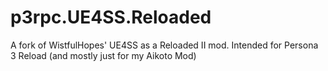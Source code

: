 # p3rpc.UE4SS.Reloaded
A fork of WistfulHopes' UE4SS as a Reloaded II mod. Intended for Persona 3 Reload (and mostly just for my Aikoto Mod)
